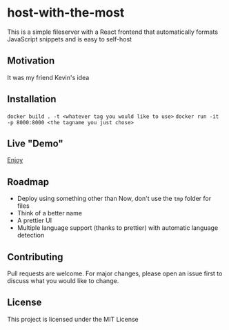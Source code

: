 # host-with-the-most

This is a simple fileserver with a React frontend that automatically formats JavaScript snippets and is easy to self-host

## Motivation

It was my friend Kevin's idea

## Installation

`docker build . -t <whatever tag you would like to use>`
`docker run -it -p 8000:8000 <the tagname you just chose>`

## Live "Demo"

[Enjoy](https://host-with-the-most.now.sh/)

## Roadmap

- Deploy using something other than Now, don't use the `tmp` folder for files
- Think of a better name
- A prettier UI
- Multiple language support (thanks to prettier) with automatic language detection

## Contributing

Pull requests are welcome. For major changes, please open an issue first to discuss what you would like to change.

## License

This project is licensed under the MIT License
